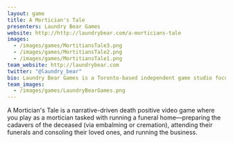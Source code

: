 ```yaml
---
layout: game
title: A Mortician's Tale
presenters: Laundry Bear Games
website: http://http://laundrybear.com/a-morticians-tale
images:
  - /images/games/MortitiansTale3.png
  - /images/games/MortitiansTale2.png
  - /images/games/MortitiansTale1.png
team_website: http://laundrybear.com
twitter: "@laundry_bear"
bio: Laundry Bear Games is a Toronto-based independent game studio focussed on developing fun and colourful video games for PC/Mac.
team_images:
  - /images/games/LaundryBearGames.png
---
```

A Mortician's Tale is a narrative-driven death positive video game where you play as a mortician tasked with running a funeral home—preparing the cadavers of the deceased (via embalming or cremation), attending their funerals and consoling their loved ones, and running the business.

